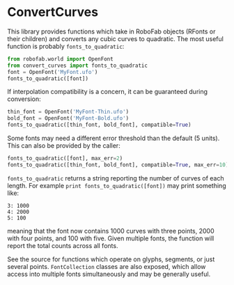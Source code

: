 # ConvertCurves

This library provides functions which take in RoboFab objects (RFonts or their
children) and converts any cubic curves to quadratic. The most useful function
is probably `fonts_to_quadratic`:

```python
from robofab.world import OpenFont
from convert_curves import fonts_to_quadratic
font = OpenFont('MyFont.ufo')
fonts_to_quadratic([font])
```

If interpolation compatibility is a concern, it can be guaranteed during
conversion:

```python
thin_font = OpenFont('MyFont-Thin.ufo')
bold_font = OpenFont('MyFont-Bold.ufo')
fonts_to_quadratic([thin_font, bold_font], compatible=True)
```

Some fonts may need a different error threshold than the default (5 units). This
can also be provided by the caller:

```python
fonts_to_quadratic([font], max_err=2)
fonts_to_quadratic([thin_font, bold_font], compatible=True, max_err=10)
```

`fonts_to_quadratic` returns a string reporting the number of curves of each
length. For example `print fonts_to_quadratic([font])` may print something like:

```
3: 1000
4: 2000
5: 100
```

meaning that the font now contains 1000 curves with three points, 2000 with four
points, and 100 with five. Given multiple fonts, the function will report the
total counts across all fonts.

See the source for functions which operate on glyphs, segments, or just several
points. `FontCollection` classes are also exposed, which allow access into
multiple fonts simultaneously and may be generally useful.

